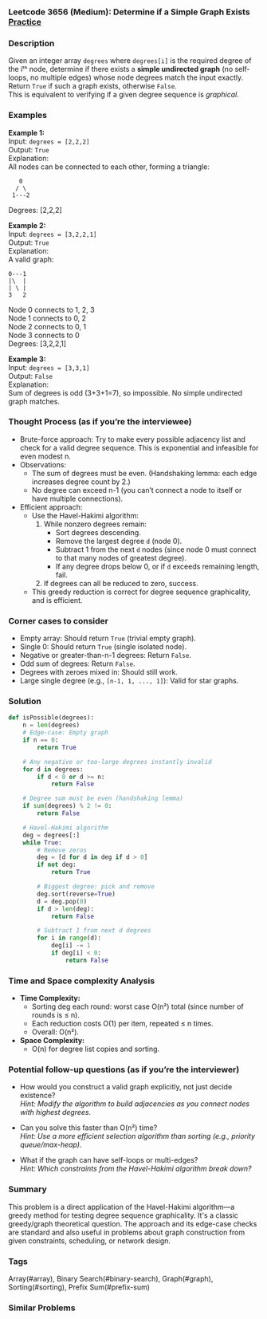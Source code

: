 ### Leetcode 3656 (Medium): Determine if a Simple Graph Exists [Practice](https://leetcode.com/problems/determine-if-a-simple-graph-exists)

### Description  
Given an integer array `degrees` where `degrees[i]` is the required degree of the iᵗʰ node, determine if there exists a **simple undirected graph** (no self-loops, no multiple edges) whose node degrees match the input exactly.  
Return `True` if such a graph exists, otherwise `False`.  
This is equivalent to verifying if a given degree sequence is *graphical*.

### Examples  

**Example 1:**  
Input: `degrees = [2,2,2]`  
Output: `True`  
Explanation:  
All nodes can be connected to each other, forming a triangle:  
```
   0
  / \
 1---2
```
Degrees: [2,2,2]

**Example 2:**  
Input: `degrees = [3,2,2,1]`  
Output: `True`  
Explanation:  
A valid graph:  
```
0---1
|\  |
| \ |
3   2
```
Node 0 connects to 1, 2, 3  
Node 1 connects to 0, 2  
Node 2 connects to 0, 1  
Node 3 connects to 0  
Degrees: [3,2,2,1]

**Example 3:**  
Input: `degrees = [3,3,1]`  
Output: `False`  
Explanation:  
Sum of degrees is odd (3+3+1=7), so impossible. No simple undirected graph matches.

### Thought Process (as if you’re the interviewee)  
- Brute-force approach: Try to make every possible adjacency list and check for a valid degree sequence. This is exponential and infeasible for even modest n.
- Observations:  
  - The sum of degrees must be even. (Handshaking lemma: each edge increases degree count by 2.)  
  - No degree can exceed n-1 (you can’t connect a node to itself or have multiple connections).
- Efficient approach:  
  - Use the Havel-Hakimi algorithm:
    1. While nonzero degrees remain:
       - Sort degrees descending.
       - Remove the largest degree `d` (node 0).
       - Subtract 1 from the next `d` nodes (since node 0 must connect to that many nodes of greatest degree).
       - If any degree drops below 0, or if `d` exceeds remaining length, fail.
    2. If degrees can all be reduced to zero, success.
  - This greedy reduction is correct for degree sequence graphicality, and is efficient.

### Corner cases to consider  
- Empty array: Should return `True` (trivial empty graph).
- Single 0: Should return `True` (single isolated node).
- Negative or greater-than-n-1 degrees: Return `False`.
- Odd sum of degrees: Return `False`.
- Degrees with zeroes mixed in: Should still work.
- Large single degree (e.g., `[n-1, 1, ..., 1]`): Valid for star graphs.

### Solution

```python
def isPossible(degrees):
    n = len(degrees)
    # Edge-case: Empty graph
    if n == 0:
        return True

    # Any negative or too-large degrees instantly invalid
    for d in degrees:
        if d < 0 or d >= n:
            return False

    # Degree sum must be even (handshaking lemma)
    if sum(degrees) % 2 != 0:
        return False

    # Havel-Hakimi algorithm
    deg = degrees[:]
    while True:
        # Remove zeros
        deg = [d for d in deg if d > 0]
        if not deg:
            return True

        # Biggest degree: pick and remove
        deg.sort(reverse=True)
        d = deg.pop(0)
        if d > len(deg):
            return False

        # Subtract 1 from next d degrees
        for i in range(d):
            deg[i] -= 1
            if deg[i] < 0:
                return False
```

### Time and Space complexity Analysis  

- **Time Complexity:**  
  - Sorting deg each round: worst case O(n²) total (since number of rounds is ≤ n).
  - Each reduction costs O(1) per item, repeated ≤ n times.
  - Overall: O(n²).
- **Space Complexity:**  
  - O(n) for degree list copies and sorting.

### Potential follow-up questions (as if you’re the interviewer)  

- How would you construct a valid graph explicitly, not just decide existence?  
  *Hint: Modify the algorithm to build adjacencies as you connect nodes with highest degrees.*

- Can you solve this faster than O(n²) time?  
  *Hint: Use a more efficient selection algorithm than sorting (e.g., priority queue/max-heap).*

- What if the graph can have self-loops or multi-edges?  
  *Hint: Which constraints from the Havel-Hakimi algorithm break down?*

### Summary
This problem is a direct application of the Havel-Hakimi algorithm—a greedy method for testing degree sequence graphicality. It's a classic greedy/graph theoretical question. The approach and its edge-case checks are standard and also useful in problems about graph construction from given constraints, scheduling, or network design.

### Tags
Array(#array), Binary Search(#binary-search), Graph(#graph), Sorting(#sorting), Prefix Sum(#prefix-sum)

### Similar Problems
